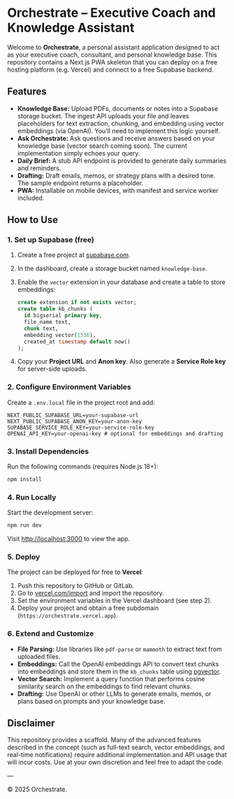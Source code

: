 # Orchestrate – Executive Coach and Knowledge Assistant

Welcome to **Orchestrate**, a personal assistant application designed to act as your executive coach, consultant, and personal knowledge base. This repository contains a Next.js PWA skeleton that you can deploy on a free hosting platform (e.g. Vercel) and connect to a free Supabase backend.

## Features

* **Knowledge Base:** Upload PDFs, documents or notes into a Supabase storage bucket. The ingest API uploads your file and leaves placeholders for text extraction, chunking, and embedding using vector embeddings (via OpenAI). You’ll need to implement this logic yourself.
* **Ask Orchestrate:** Ask questions and receive answers based on your knowledge base (vector search coming soon). The current implementation simply echoes your query.
* **Daily Brief:** A stub API endpoint is provided to generate daily summaries and reminders.
* **Drafting:** Draft emails, memos, or strategy plans with a desired tone. The sample endpoint returns a placeholder.
* **PWA:** Installable on mobile devices, with manifest and service worker included.

## How to Use

### 1. Set up Supabase (free)

1. Create a free project at [supabase.com](https://supabase.com).  
2. In the dashboard, create a storage bucket named `knowledge-base`.  
3. Enable the `vector` extension in your database and create a table to store embeddings:

   ```sql
   create extension if not exists vector;
   create table kb_chunks (
     id bigserial primary key,
     file_name text,
     chunk text,
     embedding vector(1536),
     created_at timestamp default now()
   );
   ```
4. Copy your **Project URL** and **Anon key**. Also generate a **Service Role key** for server-side uploads.

### 2. Configure Environment Variables

Create a `.env.local` file in the project root and add:

```env
NEXT_PUBLIC_SUPABASE_URL=your-supabase-url
NEXT_PUBLIC_SUPABASE_ANON_KEY=your-anon-key
SUPABASE_SERVICE_ROLE_KEY=your-service-role-key
OPENAI_API_KEY=your-openai-key # optional for embeddings and drafting
```

### 3. Install Dependencies

Run the following commands (requires Node.js 18+):

```bash
npm install
```

### 4. Run Locally

Start the development server:

```bash
npm run dev
```

Visit [http://localhost:3000](http://localhost:3000) to view the app.

### 5. Deploy

The project can be deployed for free to **Vercel**:

1. Push this repository to GitHub or GitLab.  
2. Go to [vercel.com/import](https://vercel.com/import) and import the repository.  
3. Set the environment variables in the Vercel dashboard (see step 2).  
4. Deploy your project and obtain a free subdomain (`https://orchestrate.vercel.app`).

### 6. Extend and Customize

* **File Parsing:** Use libraries like `pdf-parse` or `mammoth` to extract text from uploaded files.  
* **Embeddings:** Call the OpenAI embeddings API to convert text chunks into embeddings and store them in the `kb_chunks` table using [pgvector](https://github.com/pgvector/pgvector).  
* **Vector Search:** Implement a query function that performs cosine similarity search on the embeddings to find relevant chunks.  
* **Drafting:** Use OpenAI or other LLMs to generate emails, memos, or plans based on prompts and your knowledge base.

## Disclaimer

This repository provides a scaffold. Many of the advanced features described in the concept (such as full-text search, vector embeddings, and real-time notifications) require additional implementation and API usage that will incur costs. Use at your own discretion and feel free to adapt the code.

—

© 2025 Orchestrate.